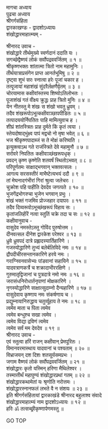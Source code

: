 मागचा अध्याय  
पुढचा अध्याय  
श्रीगर्गसंहिता  
द्वारकाखण्डः - द्वादशोऽध्यायः  
शंखोद्धारमाहात्म्यम् -  
  
श्रीनारद उवाच -  
शंखोद्धारे तीर्थमुख्ये स्वर्णदानं ददाति यः ।  
सगच्छेद्वैष्णवं लोकं सर्वोपद्रववर्जितम् ॥ १ ॥  
श्रीकृष्णभक्तः शांतात्मा त्रितो नाम महामुनिः ।  
तीर्थयात्राप्रसंगेन प्राप्त आनर्तभूमिषु ॥ २ ॥  
दृष्ट्वा शुभं सरः स्नात्वा हरेः पूजां चकार ह ।  
तत्पूजायां महाशंखं सुंदरैर्लक्षणैर्वृतम् ॥ ३ ॥  
चोरयामास कक्षीवांस्तस्य शिष्योऽतिलोभतः ।  
पूजाशंखं गतं वीक्ष्य क्रुद्धः प्राह त्रितो मुनिः ॥ ४ ॥  
येन नीतस्तु मे शंखः स शंखो भवतु ध्रुवम् ।  
तदैव शंखरूपोऽभूत्कक्षीवाञ्छापपीडितः ॥ ५ ॥  
तत्पादययोर्निपतितः पाहि मामित्युवाच ह ।  
शीघ्रं शांतस्त्रितः प्राह दुर्मते किं कृतं त्वया ।  
स्तेयदोषाद्‍भुंक्ष्व पापं मद्वचो नो मृषा भवेत् ॥ ६ ॥  
भज श्रीकृष्णपादाब्जं स ते मोक्षं करिष्यति ।  
इत्युक्त्वाऽथ गते राजंस्त्रिते देवे महामुनौ ॥ ७ ॥  
सरोवरे निपतितः कक्षीवाञ्छंखरूपधृक् ।  
प्रवदन् कृष्ण कृष्णेति शतवर्षं स्थितोऽभवत् ॥ ८ ॥  
परिपूर्णतमः साक्षाद्‌‌भगवान् भक्तवत्सलः ।  
आगत्य सरसस्तीरं माभैष्टेत्यभयं ददौ ॥ ९ ॥  
तां मेघनादगंभीरां गिरां श्रुत्वा जलेचरः ।  
चुक्रोश पहि पाहीति देवदेव जगत्पते ॥ १० ॥  
भुजगेंद्रभोगरुचा भुजेन भगवान् प्रभुः ।  
शंखं भक्तं गजमिव प्रोज्जहार दयापरः ॥ ११ ॥  
तदैव दिव्यरूपोऽभूच्छंखरूपं विहाय सः ।  
कृतांजलिर्हरिं नत्वा स्तुतिं चक्रे तदा च सः ॥ १२ ॥  
कक्षीवानुवाच -  
वासुदेव नमस्तेऽस्तु गोविंद पुरुषोत्तम ।  
दीनवत्सल दीनेश द्वारकेश परेश्वर ॥ १३ ॥  
ध्रुवे ध्रुवपदं दात्रे प्रह्लादस्यार्तिहारिणे ।  
गजस्योद्धारिणे तुभ्यं बलेर्बलिविदे नमः ॥ १४ ॥  
द्रौपदीचीरसन्तानकारिणे हरये नमः ।  
गराग्निवनवासेभ्यः पांडवानां सहायिने ॥ १५ ॥  
यादवत्राणकर्त्रे च शक्रादाभीररक्षिणे ।  
गुरुमातृद्विजानां च पुत्रदात्रे नमो नमः ॥ १६ ॥  
जरासंधनिरोधार्तनृपाणां मोक्षकारिणे ।  
नृगस्योद्धारिणे साक्षात्सुदाम्नो दैन्यहारिणे ॥ १७ ॥  
वासुदेवाय कृष्णाय नमः संकर्षणाय च ।  
प्रद्युम्नायानिरुद्धाय चतुर्व्यूहाय ते नमः ॥ १८ ॥  
त्वमेव माता च पिता त्वमेव  
     त्वमेव बन्धुश्च सखा त्वमेव ।  
त्वमेव विद्या द्रविणं त्वमेव  
     त्वमेव सर्वं मम देवदेव ॥ १९ ॥  
श्रीनारद उवाच -  
एवं स्तुत्वा हरिं राजन् कक्षीवान् प्रेमपूरितः ।  
विमानवरमास्थाय यादवानां च पश्यताम् ॥ २० ॥  
विभ्राजयन् दश दिशः शतसूर्यसमप्रभः ।  
जगाम वैष्णवं लोकं सर्वोपद्रववर्जितम् ॥ २१ ॥  
शंखोद्धारः कृतो यस्मिन् हरिणा मैथिलेश्वर ।  
तस्मात्तीर्थं महापुण्यं शंखोद्धारप्रथां गतम् ॥ २२ ॥  
शंखोद्धारकथामेतां यः श्रृणोति नरोत्तमः ।  
शंखोद्धारस्नानफलं लभते वै न संशयः ॥ २३ ॥  
इति श्रीगर्गसंहितायां द्वारकाखंडे श्रीनारद बहुलाश्व संवादे  
शंखोद्धारमाहात्म्यं नाम द्वादशोऽध्यायः ॥ १२ ॥  
हरिः ॐ तत्सच्छ्रीकृष्णार्पणमस्तु ॥  
  
GO TOP

